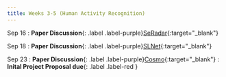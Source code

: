 ```yaml
---
title: Weeks 3-5 (Human Activity Recognition)
---
```


Sep 16
: **Paper Discussion**{: .label .label-purple}[SeRadar](https://app.perusall.com/courses/cos597e_f2025-advanced-topics-in-computer-science-neural-sensing-modeling-and-understanding/seradar){:target="_blank"}
<!--  : [Slides (HH)]({{ "/assets/documents/L03-bbr.pdf" |
relative_url }}){:target="_blank"}-->

Sep 18
: **Paper Discussion**{: .label .label-purple}[SLNet](https://app.perusall.com/courses/cos597e_f2025-advanced-topics-in-computer-science-neural-sensing-modeling-and-understanding/slnet){:target="_blank"}
<!--  : [Slides (HW)]({{ "/assets/documents/L03-copa.pdf" |
relative_url }}){:target="_blank"}-->

Sep 23
: **Paper Discussion**{: .label .label-purple}[Cosmo](https://app.perusall.com/courses/cos597e_f2025-advanced-topics-in-computer-science-neural-sensing-modeling-and-understanding/cosmo){:target="_blank"}
: **Inital Project Proposal due**{: .label .label-red }
<!--  : [Slides (XC)]({{ "/assets/documents/L04-abc.pdf" |
relative_url }}){:target="_blank"}-->
